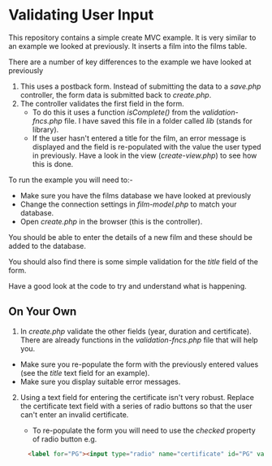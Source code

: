 # Validating User Input
This repository contains a simple create MVC example. It is very similar to an example we looked at previously. It inserts a film into the films table.

There are a number of key differences to the example we have looked at previously

1. This uses a postback form. Instead of submitting the data to a *save.php* controller, the form data is submitted back to *create.php*.
2. The controller validates the first field in the form.
   * To do this it uses a function *isComplete()* from the *validation-fncs.php* file. I have saved this file in a folder called *lib* (stands for library).
   * If the user hasn't entered a title for the film, an error message is displayed and the field is re-populated with the value the user typed in previously. Have a look in the view (*create-view.php*) to see how this is done.

To run the example you will need to:-
* Make sure you have the films database we have looked at previously
* Change the connection settings in *film-model.php* to match your database.
* Open *create.php* in the browser (this is the controller).

You should be able to enter the details of a new film and these should be added to the database.

You should also find there is some simple validation for the *title* field of the form.

Have a good look at the code to try and understand what is happening.

## On Your Own
1. In *create.php* validate the other fields (year, duration and certificate). There are already functions in the *validation-fncs.php* file that will help you.
  * Make sure you re-populate the form with the previously entered values (see the *title* text field for an example).
  * Make sure you display suitable error messages.

2. Using a text field for entering the certificate isn't very robust. Replace the certificate text field with a series of radio buttons so that the user can't enter an invalid certificate.
    * To re-populate the form you will need to use the *checked* property of radio button e.g.

    ```html
      <label for="PG"><input type="radio" name="certificate" id="PG" value="2" <?php if($certId === "2") { echo "checked";} ?>>PG</label>
    ```
